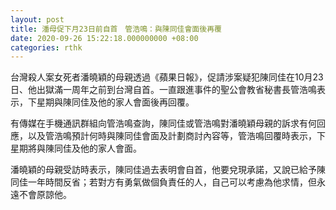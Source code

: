 ```yaml
---
layout: post
title: 潘母促下月23日前自首　管浩鳴：與陳同佳會面後再覆
date: 2020-09-26 15:22:18.000000000 +08:00
categories: rthk
---
```


台灣殺人案女死者潘曉穎的母親透過《蘋果日報》，促請涉案疑犯陳同佳在10月23日、他出獄滿一周年之前到台灣自首。一直跟進事件的聖公會教省秘書長管浩鳴表示，下星期與陳同佳及他的家人會面後再回覆。

有傳媒在手機通訊群組向管浩鳴查詢，陳同佳或管浩鳴對潘曉穎母親的訴求有何回應，以及管浩鳴預計何時與陳同佳會面及計劃商討內容等，管浩鳴回覆時表示，下星期將與陳同佳及他的家人會面。

潘曉穎的母親受訪時表示，陳同佳過去表明會自首，他要兌現承諾，又說已給予陳同佳一年時間反省；若對方有勇氣做個負責任的人，自己可以考慮為他求情，但永遠不會原諒他。
